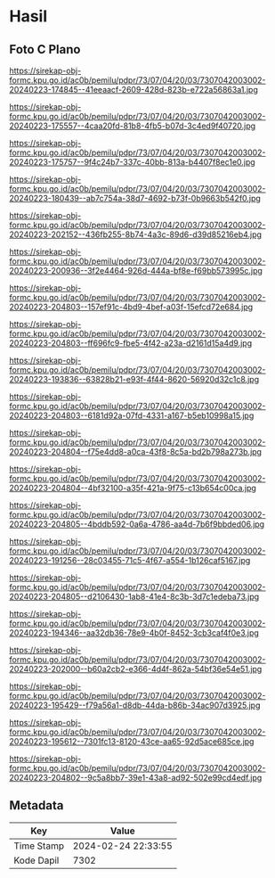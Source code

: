 # Hasil

## Foto C Plano

https://sirekap-obj-formc.kpu.go.id/ac0b/pemilu/pdpr/73/07/04/20/03/7307042003002-20240223-174845--41eeaacf-2609-428d-823b-e722a56863a1.jpg

https://sirekap-obj-formc.kpu.go.id/ac0b/pemilu/pdpr/73/07/04/20/03/7307042003002-20240223-175557--4caa20fd-81b8-4fb5-b07d-3c4ed9f40720.jpg

https://sirekap-obj-formc.kpu.go.id/ac0b/pemilu/pdpr/73/07/04/20/03/7307042003002-20240223-175757--9f4c24b7-337c-40bb-813a-b4407f8ec1e0.jpg

https://sirekap-obj-formc.kpu.go.id/ac0b/pemilu/pdpr/73/07/04/20/03/7307042003002-20240223-180439--ab7c754a-38d7-4692-b73f-0b9663b542f0.jpg

https://sirekap-obj-formc.kpu.go.id/ac0b/pemilu/pdpr/73/07/04/20/03/7307042003002-20240223-202152--436fb255-8b74-4a3c-89d6-d39d85216eb4.jpg

https://sirekap-obj-formc.kpu.go.id/ac0b/pemilu/pdpr/73/07/04/20/03/7307042003002-20240223-200936--3f2e4464-926d-444a-bf8e-f69bb573995c.jpg

https://sirekap-obj-formc.kpu.go.id/ac0b/pemilu/pdpr/73/07/04/20/03/7307042003002-20240223-204803--157ef91c-4bd9-4bef-a03f-15efcd72e684.jpg

https://sirekap-obj-formc.kpu.go.id/ac0b/pemilu/pdpr/73/07/04/20/03/7307042003002-20240223-204803--ff696fc9-fbe5-4f42-a23a-d2161d15a4d9.jpg

https://sirekap-obj-formc.kpu.go.id/ac0b/pemilu/pdpr/73/07/04/20/03/7307042003002-20240223-193836--63828b21-e93f-4f44-8620-56920d32c1c8.jpg

https://sirekap-obj-formc.kpu.go.id/ac0b/pemilu/pdpr/73/07/04/20/03/7307042003002-20240223-204803--6181d92a-07fd-4331-a167-b5eb10998a15.jpg

https://sirekap-obj-formc.kpu.go.id/ac0b/pemilu/pdpr/73/07/04/20/03/7307042003002-20240223-204804--f75e4dd8-a0ca-43f8-8c5a-bd2b798a273b.jpg

https://sirekap-obj-formc.kpu.go.id/ac0b/pemilu/pdpr/73/07/04/20/03/7307042003002-20240223-204804--4bf32100-a35f-421a-9f75-c13b654c00ca.jpg

https://sirekap-obj-formc.kpu.go.id/ac0b/pemilu/pdpr/73/07/04/20/03/7307042003002-20240223-204805--4bddb592-0a6a-4786-aa4d-7b6f9bbded06.jpg

https://sirekap-obj-formc.kpu.go.id/ac0b/pemilu/pdpr/73/07/04/20/03/7307042003002-20240223-191256--28c03455-71c5-4f67-a554-1b126caf5167.jpg

https://sirekap-obj-formc.kpu.go.id/ac0b/pemilu/pdpr/73/07/04/20/03/7307042003002-20240223-204805--d2106430-1ab8-41e4-8c3b-3d7c1edeba73.jpg

https://sirekap-obj-formc.kpu.go.id/ac0b/pemilu/pdpr/73/07/04/20/03/7307042003002-20240223-194346--aa32db36-78e9-4b0f-8452-3cb3caf4f0e3.jpg

https://sirekap-obj-formc.kpu.go.id/ac0b/pemilu/pdpr/73/07/04/20/03/7307042003002-20240223-202000--b60a2cb2-e366-4d4f-862a-54bf36e54e51.jpg

https://sirekap-obj-formc.kpu.go.id/ac0b/pemilu/pdpr/73/07/04/20/03/7307042003002-20240223-195429--f79a56a1-d8db-44da-b86b-34ac907d3925.jpg

https://sirekap-obj-formc.kpu.go.id/ac0b/pemilu/pdpr/73/07/04/20/03/7307042003002-20240223-195612--7301fc13-8120-43ce-aa65-92d5ace685ce.jpg

https://sirekap-obj-formc.kpu.go.id/ac0b/pemilu/pdpr/73/07/04/20/03/7307042003002-20240223-204802--9c5a8bb7-39e1-43a8-ad92-502e99cd4edf.jpg


## Metadata

| Key        | Value               |
| ---------- | ------------------- |
| Time Stamp | 2024-02-24 22:33:55 |
| Kode Dapil | 7302                |




